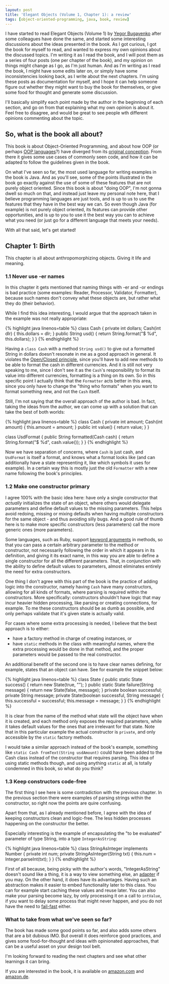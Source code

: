 ```yaml
---
layout: post
title: 'Elegant Objects (Volume 1, Chapter 1): a review'
tags: [object-oriented-programming, java, book, review]
---
```


I have started to read Elegant Objects (Volume 1) by [Yegor Bugayenko](http://www.yegor256.com/) after some colleagues have done the same, and started some interesting discussions about the ideas presented in the book.
As I got curious, I got the book for myself to read, and wanted to express my own opinions about the discussed topics. I'm writing it as I read the book, and I will post them as a series of four posts (one per chapter of the book), and my opinion on things might change as I go, as I'm just human. And as I'm writing as I read the book, I might have some edits later on, or simply have some inconsistencies looking back, as I write about the next chapters.
I'm using these posts as documentation for myself, and I hope it can help someone figure out whether they might want to buy the book for themselves, or give some food for thought and generate some discussion.

I'll basically simplify each point made by the author in the beginning of each section, and go on from that explaining what my own opinion is about it. Feel free to disagree, and would be great to see people wth different opinions commenting about the topic.

## So, what is the book all about?

This book is about Object-Oriented Programming, and about how OOP (or perhaps [OOP languages](https://en.wikipedia.org/wiki/List_of_object-oriented_programming_languages)?) have diverged from its [original conception](https://medium.com/skyfishtech/retracing-original-object-oriented-programming-f8b689c4ce50). 
From there it gives some use cases of commonly seen code, and how it can be adapted to follow the guidelines given in the book.

On what I've seen so far, the most used language for writing examples in the book is Java. And as you'll see, some of the points illustrated in the book go exactly against the use of some of these features that are not purely object oriented.
Since this book is about "doing OOP", I'm not gonna dwell so much on that, and instead just leave my personal note here, that I believe programming languages are just tools, and is up to us to use the features that they have in the best way we can. So even though Java (for example) is not purely object oriented, its features can provide other opportunities, and is up to you to use it the best way you can to achieve what you need (or just go for a different language that meets your needs).

With all that said, let's get started!

## Chapter 1: Birth

This chapter is all about anthropomorphizing objects. Giving it life and meaning. 

### 1.1 Never use -er names

In this chapter it gets mentioned that naming things with -er and -or endings is bad practice (some examples: Reader, Processor, Validator, Formatter), because such names don't convey what these objects are, but rather what they do (their behavior).

While I find this idea interesting, I would argue that the approach taken in the example was not really appropriate:
 
{% highlight java linenos=table %}
class Cash {
    private int dollars;
    Cash(int dlr) {
        this.dollars = dlr;
    }
    public String usd() {
        return String.format("$ %d", this.dollars);
    }
}
{% endhighlight %}

Having a `class Cash` with a method `String usd()` to give out a formatted String in dollars doesn't resonate in me as a good approach in general.
It violates the [Open/Closed principle](https://en.wikipedia.org/wiki/Open/closed_principle), since you'll have to add new methods to be able to format the cash in different currencies. And it is still not very speaking to me, since I don't see it as the `Cash`'s responsibility to format its value into different currencies, formatting is a thing on its own. 
So in this specific point I actually think that the `Formatter` acts better in this area, since you only have to change the "thing who formats" when you want to format something new, and not the `Cash` itself.

Still, I'm not saying that the overall approach of the author is bad. In fact, taking the ideas from the author, we can come up with a solution that can take the best of both worlds:

{% highlight java linenos=table %}
class Cash {
    private int amount;
    Cash(int amount) {
        this.amount = amount;
    }
    public int value() {
        return value;
    }
}

class UsdFormat {
    public String formatted(Cash cash) {
        return String.format("$ %d", cash.value());
    }
}
{% endhighlight %}

Now we have separation of concerns, where `Cash` is just cash, and `UsdFormat` is itself a format, and knows what a format looks like (and can additionally have a state representing it, like which symbols it uses for example). In a certain way this is mostly just the old `Formatter` with a new name following the book's principles.

### 1.2 Make one constructor primary

I agree 100% with the basic idea here: have only a single constructor that _actually_ initializes the state of an object, where others would delegate parameters and define default values to the missing parameters. 
This helps avoid redoing, missing or mixing defaults when having multiple constructors for the same object - and thus avoiding silly bugs. 
And a good rule of thumb here is to make more specific constructors (less parameters) call the more generic ones (more parameters).

Some languages, such as Ruby, support [keyword arguments](https://chriszetter.com/blog/2012/11/02/keyword-arguments-in-ruby-2-dot-0/) in methods, so that you can pass a certain arbitrary parameter to the method or constructor, not necessarily following the order in which it appears in its definition, and giving it its exact name, in this way you are able to define a single constructor for all the different parameters.
That, in conjunction with the ability to define default values to parameters, almost eliminates entirely the need for extra constructors.

One thing I don't agree with this part of the book is the practice of adding logic into the constructor, namely having `Cash` have many constructors, allowing for all kinds of formats, where parsing is required within the constructors. More specifically: constructors shouldn't have logic that may incur heavier hidden processing, like parsing or creating connections, for example. To me these constructors should be as dumb as possible, and only perhaps validate that it's given state is actually valid.

For cases where some extra processing is needed, I believe that the best approach is to either:
    
* have a factory method in charge of creating instances, or 
* have `static` methods in the class with meaningful names, where the extra processing would be done in that method, and the proper parameters would be passed to the real constructor.

An additional benefit of the second one is to have clear names defining, for example, states that an object can have. See for example the snippet below:
 
{% highlight java linenos=table %}
class State {
    public static State success() {
        return new State(true, "");
    }
    public static State failure(String message) {
        return new State(false, message);
    }
    private boolean successful;
    private String message;
    private State(boolean successful, String message) {
        this.successful = successful;
        this.message = message;
    }
}
{% endhighlight %}

It is clear from the name of the method what state will the object have when it is created, and each method only exposes the required parameters, while it takes default values for the ones that are irrelevant for that state.
Note that in this particular example the actual constructor is `private`, and only accessible by the `static` factory methods.

I would take a similar approach instead of the book's example, something like `static Cash fromText(String usdAmount)` could have been added to the Cash class instead of the constructor that requires parsing. 
This idea of using static methods though, and using anything `static` at all, is totally condemned in this book, so what do you think?

### 1.3 Keep constructors code-free

The first thing I see here is some contradiction with the previous chapter. In the previous section there were examples of parsing strings within the constructor, so right now the points are quire confusing.

Apart from that, as I already mentioned before, I agree with the idea of keeping constructors clean and logic-free. The less hidden processes happening on the constructor the better.

Especially interesting is the example of encapsulating the "to be evaluated" parameter of type String, into a type `IntegerAsString`:

{% highlight java linenos=table %}
class StringAsInteger implements Number {
    private int num;
    private StringAsInteger(String txt) {
        this.num = Integer.parseInt(txt);
    }
}
{% endhighlight %}

First of all because, being picky with the author's words, "IntegerAsString" doesn't sound like a thing, it is a way to view something else, an [adapter](https://en.wikipedia.org/wiki/Adapter_pattern) if you may.
On the other hand, it does have its advantages. Having such an abstraction makes it easier to embed functionality later to this class. You can for example start caching these values and reuse later. You can also make your parsing become lazy, by only processing it on a call to `intValue`, if you want to delay some process that might never happen, and you do not have the need to [fail-fast](https://martinfowler.com/ieeeSoftware/failFast.pdf) either.

### What to take from what we've seen so far?

The book has made some good points so far, and also adds some others that are a bit dubious IMO. But overall it does reinforce good practices, and gives some food-for-thought and ideas with opinionated approaches, that can be a useful asset on your design tool belt.

I'm looking forward to reading the next chapters and see what other learnings it can bring.

If you are interested in the book, it is available on [amazon.com](http://amzn.to/2qOrGNj) and [amazon.de](http://amzn.to/2qO5wuI).